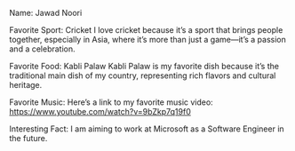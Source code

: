 Name: Jawad Noori

Favorite Sport: Cricket
I love cricket because it’s a sport that brings people together, especially in Asia, where it’s more than just a game—it’s a passion and a celebration.

Favorite Food: Kabli Palaw
Kabli Palaw is my favorite dish because it’s the traditional main dish of my country, representing rich flavors and cultural heritage.

Favorite Music:
Here’s a link to my favorite music video: https://www.youtube.com/watch?v=9bZkp7q19f0

Interesting Fact:
I am aiming to work at Microsoft as a Software Engineer in the future.